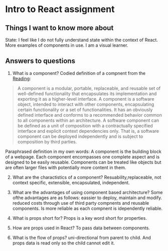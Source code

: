 # Intro to React assignment
## Things I want to know more about
State: I feel like I do not fully understand state within the context of React.
More examples of components in use. I am a visual learner.

## Answers to questions
1. What is a component?
Codied definition of a compnent from the [Reading](https://www.tutorialspoint.com/software_architecture_design/component_based_architecture.htm):
> A component is a modular, portable, replaceable, and reusable set of well-defined functionality that encapsulates its implementation and exporting it as a higher-level interface.
> A component is a software object, intended to interact with other components, encapsulating certain functionality or a set of functionalities. It has an obviously defined interface and conforms to a recommended behavior common to all components within an architecture.
> A software component can be defined as a unit of composition with a contractually specified interface and explicit context dependencies only. That is, a software component can be deployed independently and is subject to composition by third parties.

Paraphrased definition in my own words:
  A component is the building block of a webpage. Each component encompasses one complete aspect and is designed to be easily reusable. Components can be treated like objects but are often larger files with potentially more content in them. 

2. What are the charactistics of a component?
  Resuability,replaceable, not context specific, extensible, encapsulated, independent.
3. What are the advantages of using component based architecture?
  Some ofthe advantages are as follows: eassier to deploy, maintain and modify. reduced costs through use of third party compnents and reusable components. Is more reliable as each compnent is idependently reliable. 

1. What is props short for?
  Props is a key word short for properties.
2. How are props used in React?
  To pass data between components.
3. What is the flow of props?
  uni-directional from parent to child. And props data is read only so the child cannot edit it. 
